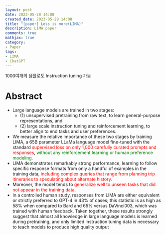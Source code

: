 ```yaml
---
layout: post
date: 2023-05-28 14:08
created_date: 2023-05-28 14:08
title: "[paper] Less is more(LIMA)"
description: LIMA paper
comments: true
mathjax: true
category:
- Paper
tags:
- LIMA
- ChatGPT
---
```


1000여개의 샘플로도 Instruction tuning 가능

<!--more-->

<!-- <mark style='background-color:pink'> -->
<style>
r{color:Red}
o{color:Orange}
g{color:Green}
</style>

# Abstract
- Large language models are trained in two stages: 
  - (1) unsupervised pretraining from raw text, to learn general-purpose representations, and 
  - (2) large scale instruction tuning and reinforcement learning, to better align to end tasks and user preferences.
- We measure the relative importance of these two stages by training LIMA, a 65B parameter LLaMa language model fine-tuned with the standard <r>supervised loss on only 1,000 carefully curated prompts and responses</r>, <g>without any reinforcement learning or human preference modeling.</g>
- LIMA demonstrates remarkably strong performance, learning to follow specific response formats from only a handful of
examples in the training data, <r>including complex queries that range from planning trip itineraries to speculating about alternate history.</r>
- Moreover, the model tends to <r>generalize well to unseen tasks that did not appear in the training data.</r>
- In a
controlled human study, responses from LIMA are either equivalent or strictly
preferred to GPT-4 in 43% of cases; this statistic is as high as 58% when compared
to Bard and 65% versus DaVinci003, which was trained with human feedback.
Taken together, these results strongly suggest that almost all knowledge in large
language models is learned during pretraining, and only limited instruction tuning
data is necessary to teach models to produce high quality output
